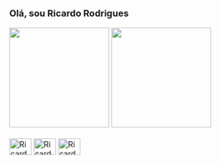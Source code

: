 ### Olá, sou Ricardo Rodrigues 

<div>
<img height="180cm" src="https://github-readme-stats.vercel.app/api?username=ricardorodrigues89&show_icons=true&theme=dark&include_all_commits=true&count"/>
<img height="180cm" src="https://github-readme-stats.vercel.app/api/top-langs/?username=ricardorodrigues89&layout=compact&langs_count=16&theme=dark"/>
</div>

<div style="display: inline_block"><br>
<img aign="center" alt=Ricardo-CSS" height="30" width="40" src="https://cdn.jsdelivr.net/gh/devicons/devicon/icons/css3/css3-original.svg" />
<img aign="center" alt=Ricardo-HTML" height="30" width="40" src="https://cdn.jsdelivr.net/gh/devicons/devicon/icons/html5/html5-original.svg" />
<img aign="center" alt=Ricardo-JS" height="30" width="40" src="https://cdn.jsdelivr.net/gh/devicons/devicon/icons/javascript/javascript-original.svg" />
</div>

##

